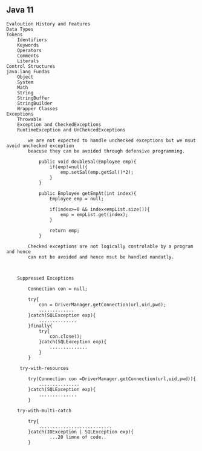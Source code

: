 Java 11
----------------------------------------------------------------------------

    Evaloution History and Features
    Data Types
    Tokens
        Identifiers
        Keywords
        Operators
        Comments
        Literals
    Control Structures
    java.lang Fundas
        Object
        System
        Math
        String
        StringBuffer
        StringBuilder
        Wrapper Classes
    Exceptions
        Throwable
        Exception and CheckedExceptions
        RuntimeException and UnChekcedExceptions

            we are not expected to handle unchecked exceptions but we msut avoid unchecked exception
            beacuse they can be avoided through defensive programming.

                public void doubleSal(Employee emp){
                    if(emp!=null){
                        emp.setSal(emp.getSal()*2);
                    } 
                }

                public Employee getEmpAt(int index){
                    Employee emp = null;

                    if(index>=0 && index<empList.size()){
                        emp = empList.get(index);
                    }

                    return emp;
                }

            Checked exceptions are not logically controlable by a program and hence
            can not be avoided and hence msut be handled mandatly.



        Suppressed Exceptions

            Connection con = null;

            try{
                con = DriverManager.getConnection(url,uid,pwd);
                .............
            }catch(SQLException exp){
                ..............
            }finally{
                try{
                    con.close();
                }catch(SQLException exp){
                    ..............
                }
            }

         try-with-resources

            try(Connection con =DriverManager.getConnection(url,uid,pwd)){
                ...............
            }catch(SQLException exp){
                ..............
            }

        try-with-multi-catch

            try{
                ...........................
            }catch(IOException | SQLException exp){
                    ...20 limne of code..
            }


    
